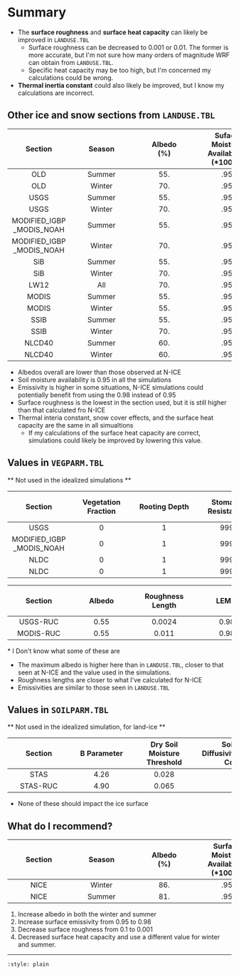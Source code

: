 # Summary

- The **surface roughness** and **surface heat capacity** can likely be improved in `LANDUSE.TBL`
    - Surface roughness can be decreased to 0.001 or 0.01. The former is more accurate, but I'm not sure how many orders of magnitude WRF can obtain from `LANDUSE.TBL`.
    - Specific heat capacity may be too high, but I'm concerned my calculations could be wrong.
- **Thermal inertia constant** could also likely be improved, but I know my calculations are incorrect.

## Other ice and snow sections from `LANDUSE.TBL`

| <div style="width:125px">Section | <div style="width:125px">Season | <div style="width:125px">Albedo<br>$(\%)$ | <div style="width:125px">Suface Moisture Availability<br>$(*100\%)$ | <div style="width:125px">Surface Emissivity<br>$(\%)$ | <div style="width:125px">Surface Roughness | <div style="width:125px">Thermal Inertia Constant | <div style="width:125px">Snow Cover Effect | <div style="width:125px">Surface Heat Capacity<br>$(J/(m^{3} K))$ | <div style="width:200px">Category       |
| :-------: | :-------: | :-------: | :-------: | :-------: | :-------: | :-------: | :-------: | :-------: | :-------: |
| OLD     | Summer | 55.    | .95  | .95  | 5.   | 5.     | 0.   | 9.0e25 | Permanent Ice |
| OLD     | Winter | 70.    | .95  | .95  | 5.   | 5.     | 0.   | 9.0e25 | Permanent Ice |
| USGS    | Summer | 55.    | .95  | .95  | 0.1  | 5.     | 0.   | 9.0e25 | Snow or Ice   |
| USGS    | Winter | 70.    | .95  | .95  | 0.1  | 5.     | 0.   | 9.0e25 | Snow or Ice   |
| MODIFIED_IGBP<br>_MODIS_NOAH | Summer | 55. | .95 | .95 | 0.1 | 5. | 0 | 9.0e25 | Snow or Ice |
| MODIFIED_IGBP<br>_MODIS_NOAH | Winter | 70. | .95 | .95 | 0.1 | 5. | 0 | 9.0e25 | Snow or Ice |
| SiB     | Summer | 55.    | .95  | .95  | 5.   | 5.     | 0.   | 9.0e25 | Ice Cap and Glacier |
| SiB     | Winter | 70.    | .95  | .95  | 5.   | 5.     | 0.   | 9.0e25 | Ice Cap and Glacier |
| LW12    | All    | 70.    | .95  | .95  | 5.   | 5.     | 0.   | 9.0e25 | Snow and Ice |
| MODIS   | Summer | 55.    | .95  | .95  | 1.   | 5.     | 0.   | 9.0e25 | Snow and Ice |
| MODIS   | Winter | 55.    | .95  | .98  | 1.0  | 5.     | 0.   | 9.0e25 | Snow and Ice |
| SSIB    | Summer | 55.    | .95  | .95  | 0.1  | 5.     | 0.   | 9.0e25 | Snow or Ice |    
| SSIB    | Winter | 70.    | .95  | .95  | 0.1  | 5.     | 0.   | 9.0e25 | Snow or Ice |   
| NLCD40  | Summer | 60.    | .95  | .95  | 1.2  | 5.     | 0.   | 9.0e25 | Permanent Snow and Ice |     
| NLCD40  | Winter | 60.    | .95  | .95  | 1.2  | 5.     | 0.   | 9.0e25 | Permanent Snow and Ice |    

- Albedos overall are lower than those observed at N-ICE
- Soil moisture availability is 0.95 in all the simulations
- Emissivity is higher in some situations, N-ICE simulations could potentially benefit from using the 0.98 instead of 0.95
- Surface roughness is the lowest in the section used, but it is still higher than that calculated fro N-ICE
- Thermal interia constant, snow cover effects, and the surface heat capacity are the same in all simualtions
    - If my calculations of the surface heat capacity are correct, simulations could likely be improved by lowering this value.

## Values in `VEGPARM.TBL`
** Not used in the idealized simulations **

| <div style="width:125px">Section | <div style="width:125px">Vegetation Fraction | <div style="width:125px">Rooting Depth | <div style="width:125px">Stomatal Resistance | <div style="width:125px">Radiation Stress | <div style="width:125px">Vapor Pressure Deficit Function Parameter | <div style="width:125px">Soil Water Equivalent Snow Depth | <div style="width:125px">Maximum Albedo Over Deep Snow | <div style="width:125px">Minimum LAI | <div style="width:125px">Maximum LAI | <div style="width:125px">Minimum Emissivity | <div style="width:125px">Maximum Emissivity | <div style="width:125px">Minimum Albedo | <div style="width:125px">Maximum Albedo | <div style="width:125px">Minimum Roughness Length | <div style="width:125px">Maximum Roughness Length | <div style="width:200px">Category |
| :-------: | :-------: | :-------: | :-------: | :-------: | :-------: | :-------: | :-------: | :-------: | :-------: | :-------: | :-------: | :-------: | :-------: | :-------: | :-------: | :-------: |
| USGS | 0 | 1 | 999 | 999 | 999 | 0.02 | 82 | 0.01 | 0.01 | 0.95 | 0.95 | 0.55 | 0.70 | 0.001 | 0.001 | Snow or Ice |
| MODIFIED_IGBP<br>_MODIS_NOAH | 0 | 1 | 999 | 999 | 999 | 0.02 | 82 | 0.01 | 0.01 | 0.95 | 0.95 | .55 | .7 | 0.001 | 0.001 | Snow and Ice |
| NLDC | 0 | 1 | 999 | 999 | 999 | 0.02 | 82 | 0.01 | 0.01 | 0.95 | 0.95 | 0.55 | 0.70 | 0.001 | 0.001 | Permanent Snow |
| NLDC | 0 | 1 | 999 | 999 | 999 | 0.02 | 82 | 0.01 | 0.01 | 0.95 | 0.95 | 0.55 | 0.70 | 0.001 | 0.001 | Perennial Ice/Snow |

| <div style="width:125px">Section | <div style="width:125px">Albedo | <div style="width:125px">Roughness Length | <div style="width:125px">LEMI\* | <div style="width:125px">PC\* | <div style="width:125px">Vegetation Factor | <div style="width:125px">IFOR\* | <div style="width:125px">Stomatal Resistance | <div style="width:125px">Radiation Stress | <div style="width:125px">Vapor Pressure Deficit Function Parameter | <div style="width:125px">Soil Water Equivalent Snow Depth | <div style="width:125px">LAI | <div style="width:125px">Maximum Albedo | <div style="width:200px">Category |
| :-------: | :-------: | :-------: | :-------: | :-------: | :-------: |:-------: | :-------: | :-------: | :-------: | :-------: | :-------: | :-------: | :-------: |
| USGS-RUC | 0.55 | 0.0024 | 0.98 | 0.00 | 0.00 | 9 | 999. | 999. | 999. | 0.02 | 0.01 | 75 | Snow or Ice   | 
| MODIS-RUC | 0.55 | 0.011 | 0.98 | 0.00 | 0.00 | 9 | 999. | 999. | 999. | 0.02 | 0.01 | 82 | Snow and Ice  |

\* I Don't know what some of these are 
- The maximum albedo is higher here than in `LANDUSE.TBL`, closer to that seen at N-ICE and the value used in the simulations.
- Roughness lengths are closer to what I've calculated for N-ICE
- Emissivities are similar to those seen in `LANDUSE.TBL`

## Values in `SOILPARM.TBL`
** Not used in the idealized simulation, for land-ice **

| <div style="width:125px">Section | <div style="width:125px">B Parameter | <div style="width:125px">Dry Soil Moisture Threshold | <div style="width:200px">Soil Thermal Diffusivity/Conducticity Coefficient | <div style="width:125px">Saturation Soil Moisture Content | <div style="width:125px">Reference Soil Moisture | <div style="width:125px">Saturation Soil Matric Potential | <div style="width:125px">Saturation Soil Conductivity | <div style="width:125px">Saturation Soil Diffusivity | <div style="width:125px">Wilting Point Soil Moisture | <div style="width:125px">Soil Quartz Content |
| :-------: | :-------: | :-------: | :-------: | :-------: | :-------: | :-------: | :-------: | :-------: | :-------: | :-------: |       
| STAS     | 4.26 | 0.028 | -1.044 | 0.421 | 0.283 | 0.036 | 1.41E-5 | 0.514E-5 | 0.028    | 0.25  |
| STAS-RUC | 4.90 | 0.065 | 2.10   | 0.435 | 0.249 | 0.218 | 3.47E-5 | 0.514E-5 | 0.114    | 0.05 |

- None of these should impact the ice surface

## What do I recommend?

| <div style="width:125px">Section | <div style="width:125px">Season | <div style="width:125px">Albedo<br>$(\%)$ | <div style="width:125px">Surface Moisture Availability<br>$(*100\%)$ | <div style="width:125px">Surface Emissivity<br>$(\%)$ | <div style="width:125px">Surface Roughness | <div style="width:125px">Thermal Inertia Constant | <div style="width:125px">Snow Cover Effect | <div style="width:125px">Surface Heat Capacity<br>$(J/(m^{3} K))$ | 
| :-------: | :-------: | :-------: | :-------: | :-------: | :-------: | :-------: | :-------: | :-------: | 
| NICE    | Winter | 86.        | .95                                  | .98                    | 0.001             | 5.                       | 0.                | 5.4e10                        |
| NICE    | Summer | 81.        | .95                                  | .98                    | 0.001             | 5.                       | 0.                | 4.6e10                        |

1. Increase albedo in both the winter and summer
2. Increase surface emissivity from 0.95 to 0.98
3. Decrease surface roughness from 0.1 to 0.001
4. Decreased surface heat capacity and use a different value for winter and summer.

---

```{bibliography}
:style: plain
```